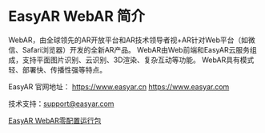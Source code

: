 # EasyAR WebAR 简介

WebAR，由全球领先的AR开放平台和AR技术领导者视+AR针对Web平台（如微信、Safari浏览器）开发的全新AR产品。
WebAR由Web前端和EasyAR云服务组成，支持平面图片识别、云识别、3D渲染、复杂互动等功能。 WebAR具有模式轻、部署快、传播性强等特点。

EasyAR 官网地址： https://www.easyar.cn  https://www.easyar.com

技术支持：support@easyar.com


[EasyAR WebAR零配置运行包](https://github.com/gentwolf-shen/EasyAR-WebAR-Demo/tree/master/Integrate)